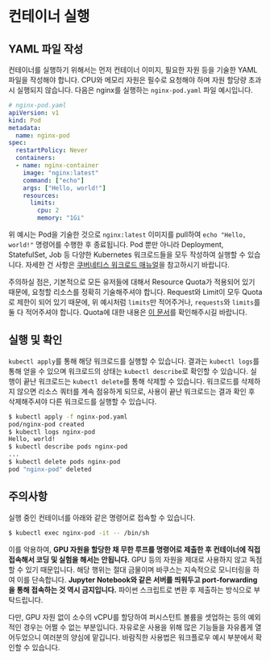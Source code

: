 # 컨테이너 실행

## YAML 파일 작성

컨테이너를 실행하기 위해서는 먼저 컨테이너 이미지, 필요한 자원 등을 기술한 YAML 파일을 작성해야 합니다. CPU와 메모리 자원은 필수로 요청해야 하며 자원 할당량 초과 시 실행되지 않습니다. 다음은 nginx를 실행하는 `nginx-pod.yaml` 파일 예시입니다.

```yaml
# nginx-pod.yaml
apiVersion: v1
kind: Pod
metadata:
  name: nginx-pod
spec:
  restartPolicy: Never
  containers:
  - name: nginx-container
    image: "nginx:latest"
    command: ["echo"]
    args: ["Hello, world!"]
    resources:
      limits:
        cpu: 2
        memory: "1Gi"
```

위 예시는 Pod을 기술한 것으로 `nginx:latest` 이미지를 pull하여 `echo "Hello, world!"` 명령어를 수행한 후 종료됩니다. Pod 뿐만 아니라 Deployment, StatefulSet, Job 등 다양한 Kubernetes 워크로드들을 모두 작성하여 실행할 수 있습니다. 자세한 건 사항은 [쿠버네티스 워크로드 매뉴얼](https://kubernetes.io/docs/concepts/workloads/)을 참고하시기 바랍니다.

주의하실 점은, 기본적으로 모든 유저들에 대해서 Resource Quota가 적용되어 있기 때문에, 요청할 리소스를 정확히 기술해주셔야 합니다. Request와 Limit이 모두 Quota로 제한이 되어 있기 때문에, 위 예시처럼 `limits`만 적어주거나, `requests`와 `limits`를 둘 다 적어주셔야 합니다. Quota에 대한 내용은 [이 문서](./quota.md)를 확인해주시길 바랍니다.

## 실행 및 확인

`kubectl apply`를 통해 해당 워크로드를 실행할 수 있습니다. 결과는 `kubectl logs`를 통해 얻을 수 있으며 워크로드의 상태는 `kubectl describe`로 확인할 수 있습니다. 실행이 끝난 워크로드는 `kubectl delete`를 통해 삭제할 수 있습니다. 워크로드를 삭제하지 않으면 리소스 쿼터를 계속 점유하게 되므로, 사용이 끝난 워크로드는 결과 확인 후 삭제해주셔야 다른 워크로드를 실행할 수 있습니다.

```sh
$ kubectl apply -f nginx-pod.yaml
pod/nginx-pod created
$ kubectl logs nginx-pod
Hello, world!
$ kubectl describe pods nginx-pod
...
$ kubectl delete pods nginx-pod
pod "nginx-pod" deleted
```

## 주의사항

실행 중인 컨테이너를 아래와 같은 명령어로 접속할 수 있습니다.

```sh
$ kubectl exec nginx-pod -it -- /bin/sh
```

이를 악용하여, **GPU 자원을 할당한 채 무한 루프를 명령어로 제출한 후 컨테이너에 직접 접속해서 코딩 및 실험을 해서는 안됩니다.** GPU 등의 자원을 제대로 사용하지 않고 독점할 수 있기 때문입니다. 해당 행위는 절대 금물이며 바쿠스는 지속적으로 모니터링을 하여 이를 단속합니다. **Jupyter Notebook와 같은 서버를 띄워두고 port-forwarding을 통해 접속하는 것 역시 금지입니다.** 파이썬 스크립트로 변환 후 제출하는 방식으로 부탁드립니다.

다만, GPU 자원 없이 소수의 vCPU를 할당하여 퍼시스턴트 볼륨을 셋업하는 등의 예외적인 경우는 어쩔 수 없는 부분입니다. 자유로운 사용을 위해 많은 기능들을 자유롭게 열어두었으니 여러분의 양심에 맡깁니다. 바람직한 사용법은 워크플로우 예시 부분에서 확인할 수 있습니다.
